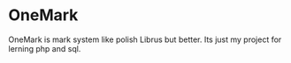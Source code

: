 # OneMark
OneMark is mark system like polish Librus but better. Its just my project for lerning php and sql.